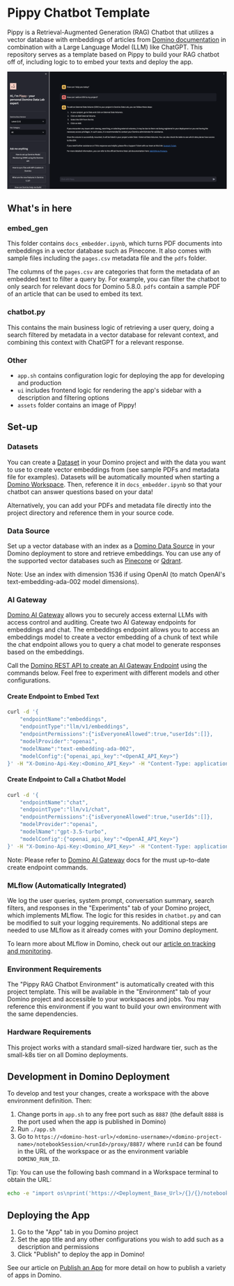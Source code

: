 # Pippy Chatbot Template
Pippy is a Retrieval-Augmented Generation (RAG) Chatbot that utilizes a vector database with embeddings of articles from
[Domino documentation](https://docs.dominodatalab.com/) in combination with a Large Language Model (LLM) like ChatGPT.
This repository serves as a template based on Pippy to build your RAG chatbot off of, including logic to
to embed your texts and deploy the app.

![Pippy Chatbot UI Example](./assets/pippy-chatbot-ui-example.png)

## What's in here
### embed_gen
This folder contains `docs_embedder.ipynb`, which turns PDF documents into embeddings in a vector database such as Pinecone.
It also comes with sample files including the `pages.csv` metadata file and the `pdfs` folder.

The columns of the `pages.csv` are categories that form the metadata of an embedded text to filter a query by. 
For example, you can filter the chatbot to only search for relevant docs for Domino 5.8.0.
`pdfs` contain a sample PDF of an article that can be used to embed its text.  

### chatbot.py
This contains the main business logic of retrieving a user query, doing a search filtered by metadata in a vector database
for relevant context, and combining this context with ChatGPT for a relevant response.

### Other
* `app.sh` contains configuration logic for deploying the app for developing and production
* `ui` includes frontend logic for rendering the app's sidebar with a description and filtering options
* `assets` folder contains an image of Pippy!

## Set-up
### Datasets
You can create a [Dataset](https://docs.dominodatalab.com/en/latest/user_guide/0a8d11/create-and-modify-datasets/) in your Domino project
and with the data you want to use to create vector embeddings from (see sample PDFs and metadata file for examples). Datasets will
be automatically mounted when starting a [Domino Workspace](https://docs.dominodatalab.com/en/latest/user_guide/e6e601/launch-a-workspace/).
Then, reference it in `docs_embedder.ipynb` so that your chatbot can answer questions based on your data!

Alternatively, you can add your PDFs and metadata file directly into the project directory and reference them in your source code.

### Data Source
Set up a vector database with an index as a 
[Domino Data Source](https://docs.dominodatalab.com/en/latest/user_guide/fbb41f/data-source-connectors/) in your 
Domino deployment to store and retrieve embeddings. You can use any of the supported vector databases such as 
[Pinecone](https://docs.dominodatalab.com/en/latest/user_guide/5c64ef/connect-to-pinecone/) or
[Qdrant](https://docs.dominodatalab.com/en/latest/user_guide/c2364c/connect-to-qdrant/). 

Note: Use an index with dimension 1536 if using OpenAI (to match OpenAI's text-embedding-ada-002 model dimensions).

### AI Gateway
[Domino AI Gateway](https://docs.dominodatalab.com/en/latest/admin_guide/cce362/ai-gateway/) 
allows you to securely access external LLMs with access control and auditing. Create two AI Gateway endpoints for 
embeddings and chat. The embeddings endpoint allows you to access an embeddings model to create a vector embedding of 
a chunk of text while the chat endpoint allows you to query a chat model to generate responses based on the embeddings.

Call the
[Domino REST API to create an AI Gateway Endpoint](https://docs.dominodatalab.com/en/latest/api_guide/8c929e/rest-api-reference/#_createGatewayEndpoint) 
using the commands below. Feel free to experiment with different models and other configurations.

#### Create Endpoint to Embed Text
```bash
curl -d '{     
    "endpointName":"embeddings",
    "endpointType":"llm/v1/embeddings",
    "endpointPermissions":{"isEveryoneAllowed":true,"userIds":[]},
    "modelProvider":"openai",
    "modelName":"text-embedding-ada-002",
    "modelConfig":{"openai_api_key":"<OpenAI_API_Key>"}
}' -H "X-Domino-Api-Key:<Domino_API_Key>" -H "Content-Type: application/json" -X POST https://<Deployment_Base_Url>/api/aigateway/v1/endpoints
```
#### Create Endpoint to Call a Chatbot Model
```bash
curl -d '{
    "endpointName":"chat",
    "endpointType":"llm/v1/chat",
    "endpointPermissions":{"isEveryoneAllowed":true,"userIds":[]},
    "modelProvider":"openai",
    "modelName":"gpt-3.5-turbo",
    "modelConfig":{"openai_api_key":"<OpenAI_API_Key>"}
}' -H "X-Domino-Api-Key:<Domino_API_Key>" -H "Content-Type: application/json" -X POST https://<Deployment_Base_Url>/api/aigateway/v1/endpoints
```
Note: Please refer to [Domino AI Gateway](https://docs.dominodatalab.com/en/latest/admin_guide/cce362/ai-gateway/) docs
for the must up-to-date create endpoint commands.

### MLflow (Automatically Integrated)
We log the user queries, system prompt, conversation summary, search filters, and responses in the "Experiments" 
tab of your Domino project, which implements MLflow. The logic for this resides in `chatbot.py` and 
can be modified to suit your logging requirements. No additional steps are needed to use MLflow as it 
already comes with your Domino deployment.

To learn more about MLflow in Domino, check out our 
[article on tracking and monitoring](https://docs.dominodatalab.com/en/latest/user_guide/da707d/track-and-monitor-experiments/).

### Environment Requirements
The "Pippy RAG Chatbot Environment" is automatically created with this project template. This will be 
available in the "Environment" tab of your Domino project and accessible to your workspaces and jobs. You may reference
this environment if you want to build your own environment with the same dependencies.

### Hardware Requirements
This project works with a standard small-sized hardware tier, such as the small-k8s tier on all Domino deployments.

## Development in Domino Deployment
To develop and test your changes, create a workspace with the above environment definition.
Then:

1. Change ports in `app.sh` to any free port such as `8887` (the default `8888` is the port used 
when the app is published in Domino)
2. Run `./app.sh`
3. Go to `https://<domino-host-url>/<domino-username>/<domino-project-name>/notebookSession/<runId>/proxy/8887/`
where `runId` can be found in the URL of the workspace or as the environment variable `DOMINO_RUN_ID`.

Tip: You can use the following bash command in a Workspace terminal to obtain the URL:
```bash
echo -e "import os\nprint('https://<Deployment_Base_Url>/{}/{}/notebookSession/{}/proxy/8887/'.format(os.environ['DOMINO_STARTING_USERNAME'], os.environ['DOMINO_PROJECT_NAME'], os.environ['DOMINO_RUN_ID']))" | python3
```

## Deploying the App
1. Go to the "App" tab in you Domino project
2. Set the app title and any other configurations you wish to add such as a description and permissions
3. Click "Publish" to deploy the app in Domino!

See our article on [Publish an App](https://docs.dominodatalab.com/en/latest/user_guide/71635d/publish-apps/) 
for more detail on how to publish a variety of apps in Domino.